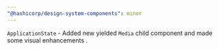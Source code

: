 ```yaml
---
"@hashicorp/design-system-components": minor
---
```


`ApplicationState` - Added new yielded `Media` child component and made some visual enhancements .
